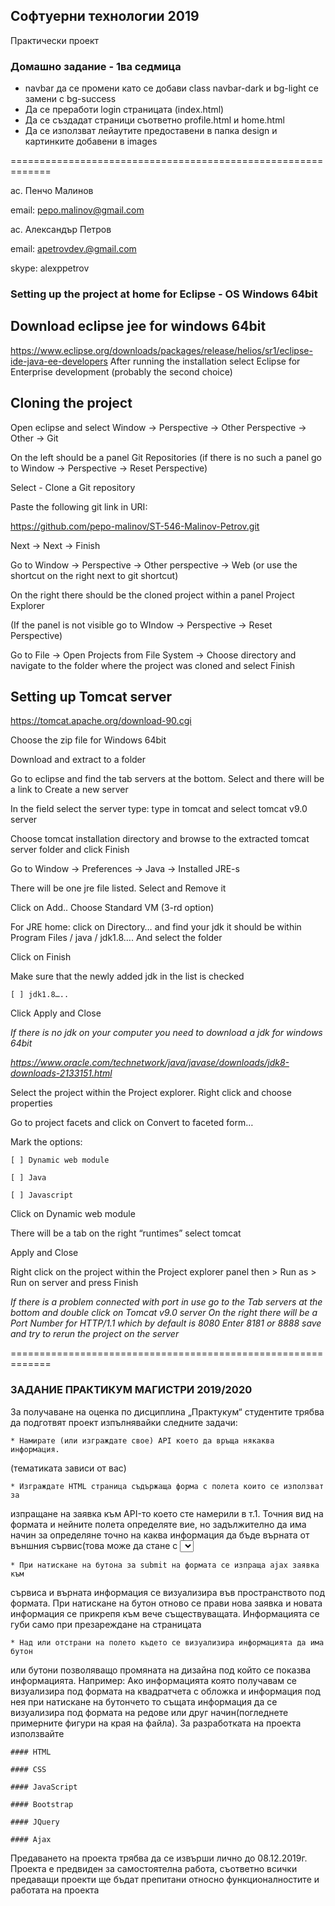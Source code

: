 ## Софтуерни технологии 2019

Практически проект

### Домашно задание - 1ва седмица

* navbar да се промени като се добави class navbar-dark и bg-light се замени с bg-success
* Да се преработи login страницата (index.html)
* Да се създадат страници съответно profile.html и home.html
* Да се използват лейаутите предоставени в папка design и картинките добавени в images


=============================================================

ас. Пенчо Малинов

email: pepo.malinov@gmail.com

ас. Александър Петров

email: apetrovdev.@gmail.com

skype: alexppetrov



### Setting up the project at home for Eclipse - OS Windows 64bit

## Download eclipse jee for windows 64bit

https://www.eclipse.org/downloads/packages/release/helios/sr1/eclipse-ide-java-ee-developers
After running the installation select Eclipse for Enterprise development (probably the second choice)

## Cloning the project

Open eclipse and select Window -> Perspective -> Other Perspective -> Other -> Git

On the left should be a panel Git Repositories (if there is no such a panel go to Window -> Perspective -> Reset Perspective)

Select - Clone a Git repository

Paste the following git link in URI:

https://github.com/pepo-malinov/ST-546-Malinov-Petrov.git

Next -> Next -> Finish

Go to Window -> Perspective -> Other perspective -> Web  (or use the shortcut on the right next to git shortcut)

On the right there should be the cloned project within a panel Project Explorer

(If the panel is not visible go to WIndow -> Perspective -> Reset Perspective)


Go to File -> Open Projects from File System -> Choose directory and navigate to the folder where the project was cloned and select Finish


## Setting up Tomcat server

https://tomcat.apache.org/download-90.cgi

Choose the zip file for Windows 64bit

Download and extract to a folder

Go to eclipse and find the tab servers at the bottom. Select and there will be a link to Create a new server

In the field select the server type: type in tomcat and select tomcat v9.0 server

Choose tomcat installation directory and browse to the extracted tomcat server folder and click Finish

Go to Window -> Preferences -> Java -> Installed JRE-s

There will be one jre file listed. Select and Remove it

Click on Add.. Choose Standard VM (3-rd option)

For JRE home: click on Directory…
and find your jdk it should be within Program Files / java / jdk1.8…. And select the folder

Click on Finish

Make sure that the newly added jdk in the list is checked

    [ ] jdk1.8…..

Click Apply and Close

*If there is no jdk on your computer you need to download a jdk for windows 64bit*

*https://www.oracle.com/technetwork/java/javase/downloads/jdk8-downloads-2133151.html*


Select the project within the Project explorer. Right click and choose properties

Go to project facets and click on Convert to faceted form…

Mark the options:

    [ ] Dynamic web module

    [ ] Java

    [ ] Javascript

Click on  Dynamic web module

There will be a tab on the right “runtimes” select tomcat

Apply and Close

Right click on the project within the Project explorer panel then  > Run as > Run on server and press Finish

*If there is a problem connected with port in use go to the Tab servers at the bottom and double click on Tomcat v9.0 server
On the right there will be a Port Number for HTTP/1.1 which by default is 8080
Enter 8181 or 8888 save and try to rerun the project on the server*


=============================================================


### ЗАДАНИЕ ПРАКТИКУМ МАГИСТРИ 2019/2020

За получаване на оценка по дисциплина „Практукум“ студентите трябва да подготвят
проект изпълнявайки следните задачи:

    * Намирате (или изграждате свое) API което да връща някаква информация.
(тематиката зависи от вас)

    * Изграждате HTML страница съдържаща форма с полета които се използват за
изпращане на заявка към API-то което сте намерили в т.1. Точния вид на
формата и нейните полета определяте вие, но задължително да има начин за
определяне точно на каква информация да бъде върната от външния
сървис(това може да стане с <select> или radio buttons или checkboxes).
Например: Намерил съм API което връща информация за филми и съответно
съм направил форма която да има поле за търсене на филм по име, а от долу
ще сложа няколко checkbox-а които ще определят каква информация искам
(заглавие на филм, описание, обложка, артисти, жарн и тн)

    * При натискане на бутона за submit на формата се изпраща ajax заявка към
сървиса и върната информация се визуализира във пространството под
формата. При натискане на бутон отново се прави нова заявка и новата
информация се прикрепя към вече съществуващата. Информацията се губи
само при презареждане на страницата

    * Над или отстрани на полето където се визуализира информацията да има бутон
или бутони позволяващо промяната на дизайна под който се показва
информацията. Например: Ако информацията която получавам се визуализира
под формата на квадратчета с обложка и информация под нея при натискане
на бутончето то същата информация да се визуализира под формата на редове
или друг начин(погледнете примерните фигури на края на файла).
За разработката на проекта използвайте


    #### HTML

    #### CSS

    #### JavaScript

    #### Bootstrap

    #### JQuery

    #### Ajax


Предаването на проекта трябва да се извърши лично до 08.12.2019г. Проекта е
предвиден за самостоятелна работа, съответно всички предаващи проекти ще бъдат
препитани относно функционалностите и работата на проекта